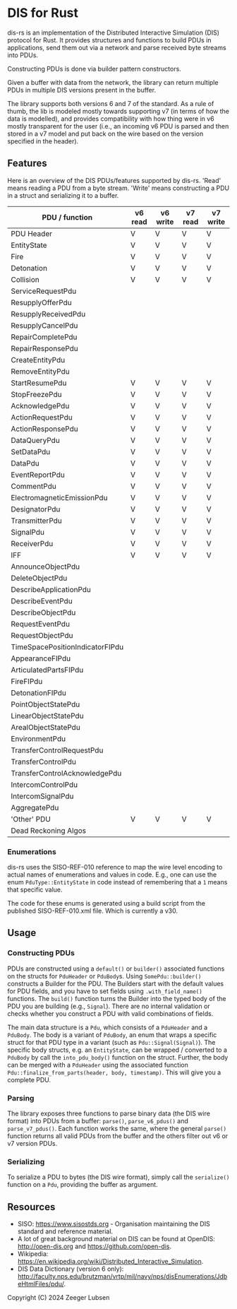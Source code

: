 # DIS for Rust

dis-rs is an implementation of the Distributed Interactive Simulation (DIS) protocol for Rust. It provides structures and functions to build PDUs in applications, send them out via a network and parse received byte streams into PDUs.

Constructing PDUs is done via builder pattern constructors.

Given a buffer with data from the network, the library can return multiple PDUs in multiple DIS versions present in the buffer.

The library supports both versions 6 and 7 of the standard. As a rule of thumb, the lib is modeled mostly towards supporting v7 (in terms of how the data is modelled), and provides compatibility with how thing were in v6 mostly transparent for the user (i.e., an incoming v6 PDU is parsed and then stored in a v7 model and put back on the wire based on the version specified in the header).

## Features

Here is an overview of the DIS PDUs/features supported by dis-rs. 'Read' means reading a PDU from a byte stream. 'Write' means constructing a PDU in a struct and serializing it to a buffer. 

| PDU / function                  | v6 read | v6 write | v7 read | v7 write |
|---------------------------------|---------|----------|---------|----------|
| PDU Header                      | V       | V        | V       | V        | 
| EntityState                     | V       | V        | V       | V        |
| Fire                            | V       | V        | V       | V        |
| Detonation                      | V       | V        | V       | V        |
| Collision                       | V       | V        | V       | V        |
| ServiceRequestPdu               |         |          |         |          |
| ResupplyOfferPdu                |         |          |         |          |
| ResupplyReceivedPdu             |         |          |         |          |
| ResupplyCancelPdu               |         |          |         |          |
| RepairCompletePdu               |         |          |         |          |
| RepairResponsePdu               |         |          |         |          |
| CreateEntityPdu                 |         |          |         |          |
| RemoveEntityPdu                 |         |          |         |          |
| StartResumePdu                  | V       | V        | V       | V        |
| StopFreezePdu                   | V       | V        | V       | V        |
| AcknowledgePdu                  | V       | V        | V       | V        |
| ActionRequestPdu                | V       | V        | V       | V        |
| ActionResponsePdu               | V       | V        | V       | V        |
| DataQueryPdu                    | V       | V        | V       | V        |
| SetDataPdu                      | V       | V        | V       | V        |
| DataPdu                         | V       | V        | V       | V        |
| EventReportPdu                  | V       | V        | V       | V        |
| CommentPdu                      | V       | V        | V       | V        |
| ElectromagneticEmissionPdu      | V       | V        | V       | V        |
| DesignatorPdu                   | V       | V        | V       | V        |
| TransmitterPdu                  | V       | V        | V       | V        |
| SignalPdu                       | V       | V        | V       | V        |
| ReceiverPdu                     | V       | V        | V       | V        |
| IFF                             | V       | V        | V       | V        |
| AnnounceObjectPdu               |         |          |         |          |
| DeleteObjectPdu                 |         |          |         |          |
| DescribeApplicationPdu          |         |          |         |          |
| DescribeEventPdu                |         |          |         |          |
| DescribeObjectPdu               |         |          |         |          |
| RequestEventPdu                 |         |          |         |          |
| RequestObjectPdu                |         |          |         |          |
| TimeSpacePositionIndicatorFIPdu |         |          |         |          |
| AppearanceFIPdu                 |         |          |         |          |
| ArticulatedPartsFIPdu           |         |          |         |          |
| FireFIPdu                       |         |          |         |          |
| DetonationFIPdu                 |         |          |         |          |
| PointObjectStatePdu             |         |          |         |          |
| LinearObjectStatePdu            |         |          |         |          |
| ArealObjectStatePdu             |         |          |         |          |
| EnvironmentPdu                  |         |          |         |          |
| TransferControlRequestPdu       |         |          |         |          |
| TransferControlPdu              |         |          |         |          |
| TransferControlAcknowledgePdu   |         |          |         |          |
| IntercomControlPdu              |         |          |         |          |
| IntercomSignalPdu               |         |          |         |          |
| AggregatePdu                    |         |          |         |          |
| 'Other' PDU                     | V       | V        | V       | V        |
| Dead Reckoning Algos            |         |          |         |          |

### Enumerations
dis-rs uses the SISO-REF-010 reference to map the wire level encoding to actual names of enumerations and values in code.
E.g., one can use the enum `PduType::EntityState` in code instead of remembering that a `1` means that specific value.

The code for these enums is generated using a build script from the published SISO-REF-010.xml file. Which is currently a v30.

## Usage

### Constructing PDUs
PDUs are constructed using a `default()` or `builder()` associated functions on the structs for `PduHeader` or `PduBody`s. 
Using `SomePdu::builder()` constructs a Builder for the PDU.
The Builders start with the default values for PDU fields, and you have to set fields using `.with_field_name()` functions.
The `build()` function turns the Builder into the typed body of the PDU you are building (e.g., `Signal`). 
There are no internal validation or checks whether you construct a PDU with valid combinations of fields.

The main data structure is a `Pdu`, which consists of a `PduHeader` and a `PduBody`. The body is a variant of `PduBody`, an enum that wraps a specific struct for that PDU type in a variant (such as `Pdu::Signal(Signal)`).
The specific body structs, e.g. an `EntityState`, can be wrapped / converted to a `PduBody` by call the `into_pdu_body()` function on the struct.
Further, the body can be merged with a `PduHeader` using the associated function `Pdu::finalize_from_parts(header, body, timestamp)`. This will give you a complete PDU.

### Parsing
The library exposes three functions to parse binary data (the DIS wire format) into PDUs from a buffer: `parse()`, `parse_v6_pdus()` and `parse_v7_pdus()`.
Each function works the same, where the general `parse()` function returns all valid PDUs from the buffer and the others filter out v6 or v7 version PDUs.

### Serializing
To serialize a PDU to bytes (the DIS wire format), simply call the `serialize()` function on a `Pdu`, providing the buffer as argument.

## Resources

- SISO: https://www.sisostds.org - Organisation maintaining the DIS standard and reference material.
- A lot of great background material on DIS can be found at OpenDIS: http://open-dis.org and https://github.com/open-dis.
- Wikipedia: https://en.wikipedia.org/wiki/Distributed_Interactive_Simulation.
- DIS Data Dictionary (version 6 only): http://faculty.nps.edu/brutzman/vrtp/mil/navy/nps/disEnumerations/JdbeHtmlFiles/pdu/.

Copyright (C) 2024 Zeeger Lubsen